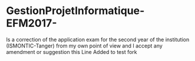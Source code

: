 # GestionProjetInformatique-EFM2017-
Is a correction of the application exam for the second year of the institution (ISMONTIC-Tanger) from my own point of view and I accept any amendment or suggestion
this Line Added to test fork
